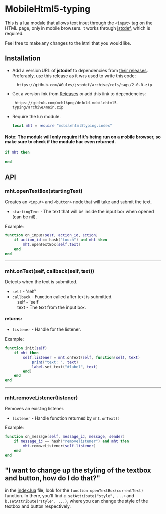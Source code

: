 # MobileHtml5-typing
This is a lua module that allows text input through the `<input>`  tag on the HTML page, only in mobile browsers. It works through [jstodef](https://github.com/AGulev/jstodef), which is required.

Feel free to make any changes to the html that you would like.


## Installation

 - Add a version URL of **jstodef** to dependencies from [their releases](https://github.com/AGulev/jstodef/releases). Preferably, use this release as it was used to write this code:
 
		 https://github.com/AGulev/jstodef/archive/refs/tags/2.0.0.zip
 - Get a version link from [Releases](https://github.com/mchlkpng/defold-mobilehtml5-typing/releases/) or add this link to dependencies:
	
		https://github.com/mchlkpng/defold-mobilehtml5-typing/archive/main.zip

 - Require the lua module.

    ```lua
    local mht = require "mobilehtml5typing.index"
    ```
  #### Note: The module will only require if it's being run on a mobile browser, so make sure to check if the module had even returned.
```lua
if mht then
	
end
```
## API
### mht.openTextBox(startingText)
Creates an ``<input>`` and ``<button>`` node that will take and submit the text.

 
 - `startingText` - The text that will be inside the input box when opened (can be nil).


Example:
``` lua
function on_input(self, action_id, action)
    if action_id == hash("touch") and mht then
        mht.openTextBox(self.text)
    end
end
```
<hr>

### mht.onText(self, callback(self, text))
Detects when the text is submitted.

 - `self` - 'self'
 - `callback` - Function called after text is submitted. <br>
&nbsp;&nbsp;&nbsp;&nbsp;self - 'self' <br>
&nbsp;&nbsp;&nbsp;&nbsp;text - The text from the input box.

#### returns:

 - `listener` - Handle for the listener.

Example:
```lua
function init(self)
	if mht then
        self.listener = mht.onText(self, function(self, text)
            print("text: ", text)
            label.set_text("#label", text)
        end)
    end
end
```
<hr>

### mht.removeListener(listener)
Removes an existing listener.

- `listener` - Handle function returned by `mht.onText()`

Example:
```lua
function on_message(self, message_id, message, sender)
	if message_id == hash("removelistener") and mht then
	    mht.removeListener(self.listener)
    end
end
```
## "I want to change up the styling of the textbox and button, how do I do that?"
in the [index.lua](https://github.com/mchlkpng/defold-mobilehtml5-typing/blob/main/mobilehtml5typing/index.lua) file, look for the `function openTextBox(currentText)` function. In there, you'll find `e.setAttribute("style", ...)` and `b.setAttribute("style", ...)`, where you can change the style of the textbox and button respectively.
        
